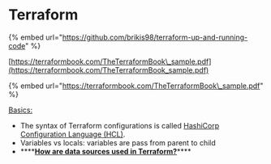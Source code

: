 # Terraform

{% embed url="https://github.com/brikis98/terraform-up-and-running-code" %}

[https://terraformbook.com/TheTerraformBook\_sample.pdf](https://terraformbook.com/TheTerraformBook_sample.pdf)

{% embed url="https://terraformbook.com/TheTerraformBook\_sample.pdf" %}



[Basics:](https://www.terraform.io/docs/configuration-0-11/index.html)

* The syntax of Terraform configurations is called [HashiCorp Configuration Language \(HCL\)](https://github.com/hashicorp/hcl). 
* Variables vs locals: variables are pass from parent to child
* \*\*\*\*[**How are data sources used in Terraform?**](https://stackoverflow.com/questions/47721602/how-are-data-sources-used-in-terraform)\*\*\*\*

